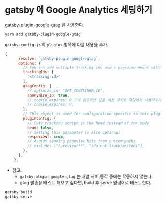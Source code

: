 # gatsby 에 Google Analytics 세팅하기

[gatsby-plugin-google-gtag](https://www.gatsbyjs.com/plugins/gatsby-plugin-google-gtag/) 을 사용한다.

```bash
yarn add gatsby-plugin-google-gtag
```

`gatsby-config.js` 의 `plugins` 항목에 다음 내용을 추가.

```javascript
{
      resolve: `gatsby-plugin-google-gtag`,
      options: {
        // You can add multiple tracking ids and a pageview event will be fired for all of them.
        trackingIds: [
          '<tracking-id>'
        ],
        gtagConfig: {
          // optimize_id: "OPT_CONTAINER_ID",
          anonymize_ip: true,
          // cookie_expires: 0 으로 설정하면 값을 세션 쿠키로 저장해서 사용자수가 급증하는 결과물이 나타날 수 있다......
          // cookie_expires: 0,
        },
        // This object is used for configuration specific to this plugin
        pluginConfig: {
          // Puts tracking script in the head instead of the body
          head: false,
          // Setting this parameter is also optional
          respectDNT: true,
          // Avoids sending pageview hits from custom paths
          // exclude: ["/preview/**", "/do-not-track/me/too/"],
        },
      },
    },
```

- 참고.
    - `gatsby-plugin-google-gtag` 는 개발 서버 동작 중에는 작동하지 않는다.
    - gtag 발송을 테스트 해보고 싶다면, build 후 serve 명령어로 테스트한다.
        
```bash
gatsby build
gatsby serve
```
